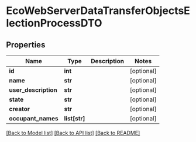 # EcoWebServerDataTransferObjectsElectionProcessDTO

## Properties
Name | Type | Description | Notes
------------ | ------------- | ------------- | -------------
**id** | **int** |  | [optional] 
**name** | **str** |  | [optional] 
**user_description** | **str** |  | [optional] 
**state** | **str** |  | [optional] 
**creator** | **str** |  | [optional] 
**occupant_names** | **list[str]** |  | [optional] 

[[Back to Model list]](../README.md#documentation-for-models) [[Back to API list]](../README.md#documentation-for-api-endpoints) [[Back to README]](../README.md)


